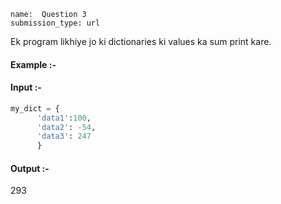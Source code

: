 ```ngMeta
name:  Question 3
submission_type: url
```

Ek program likhiye jo ki dictionaries ki values ka sum print kare.



#### Example :-

#### Input :-
```python 
my_dict = {
      'data1':100,
      'data2': -54,
      'data3': 247
      } 
 ```
 
#### Output :- 

293 


   	